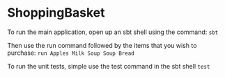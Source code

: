 # ShoppingBasket
To run the main application, open up an sbt shell using the command:
```sbt```

Then use the run command followed by the items that you wish to purchase:
```run Apples Milk Soup Soup Bread```

To run the unit tests, simple use the test command in the sbt shell ```test```